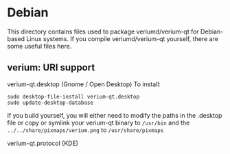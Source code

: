 
Debian
====================
This directory contains files used to package veriumd/verium-qt
for Debian-based Linux systems. If you compile veriumd/verium-qt yourself, there are some useful files here.

## verium: URI support ##


verium-qt.desktop  (Gnome / Open Desktop)
To install:

	sudo desktop-file-install verium-qt.desktop
	sudo update-desktop-database

If you build yourself, you will either need to modify the paths in
the .desktop file or copy or symlink your verium-qt binary to `/usr/bin`
and the `../../share/pixmaps/verium.png` to `/usr/share/pixmaps`

verium-qt.protocol (KDE)

